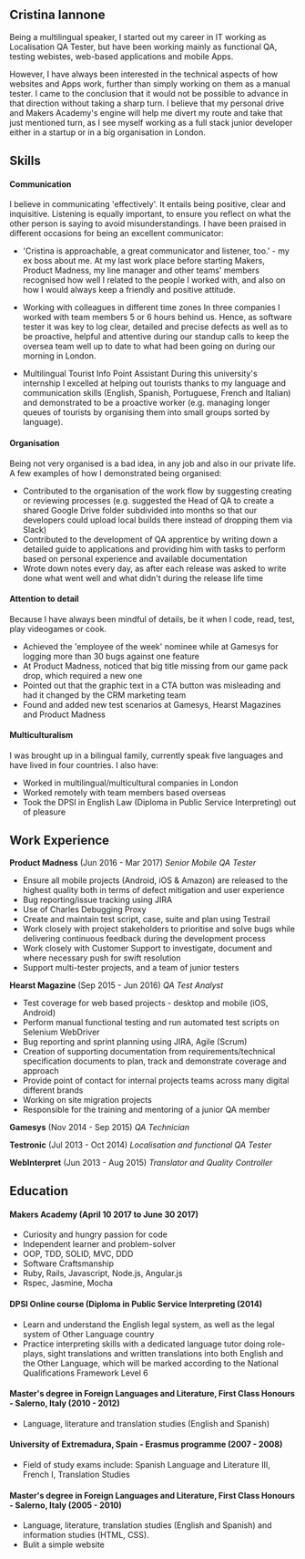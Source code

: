 ## Cristina Iannone

Being a multilingual speaker, I started out my career in IT working as Localisation QA Tester, but have been working mainly as functional QA, testing webistes, web-based applications and mobile Apps.

However, I have always been interested in the technical aspects of how websites and Apps work, further than simply working on them as a manual tester. I came to the conclusion that it would not be possible to advance in that direction without taking a sharp turn. I believe that my personal drive and Makers Academy's engine will help me divert my route and take that just mentioned turn, as I see myself working as a full stack junior developer either in a startup or in a big organisation in London.

## Skills

#### Communication

I believe in communicating 'effectively'. It entails being positive, clear and inquisitive. Listening is equally important, to ensure you reflect on what the other person is saying to avoid misunderstandings. I have been praised in different occasions for being an excellent communicator:

- 'Cristina is approachable, a great communicator and listener, too.' - my ex boss about me.
At my last work place before starting Makers, Product Madness, my line manager and other teams' members recognised how well I related to the people I worked with, and also on how I would always keep a friendly and positive attitude.

- Working with colleagues in different time zones
In three companies I worked with team members 5 or 6 hours behind us. Hence, as software tester it was key to log clear, detailed and precise defects as well as to be proactive, helpful and attentive during our standup calls to keep the oversea team well up to date to what had been going on during our morning in London.

- Multilingual Tourist Info Point Assistant
During this university's internship I excelled at helping out tourists thanks to my language and communication skills (English, Spanish, Portuguese, French and Italian) and demonstrated to be a proactive worker (e.g. managing longer queues of tourists by organising them into small groups sorted by language).

#### Organisation

Being not very organised is a bad idea, in any job and also in our private life. A few examples of how I demonstrated being organised:

- Contributed to the organisation of the work flow by suggesting creating or reviewing processes (e.g. suggested the Head of QA to create a shared Google Drive folder subdivided into months so that our developers could upload local builds there instead of dropping them via Slack)
- Contributed to the development of QA apprentice by writing down a detailed guide to applications and providing him with tasks to perform based on personal experience and available documentation
- Wrote down notes every day, as after each release was asked to write done what went well and what didn't during the release life time

#### Attention to detail

Because I have always been mindful of details, be it when I code, read, test, play videogames or cook.

- Achieved the 'employee of the week' nominee while at Gamesys for logging more than 30 bugs against one feature
- At Product Madness, noticed that big title missing from our game pack drop, which required a new one
- Pointed out that the graphic text in a CTA button was misleading and had it changed by the CRM marketing team
- Found and added new test scenarios at Gamesys, Hearst Magazines and Product Madness

#### Multiculturalism

I was brought up in a bilingual family, currently speak five languages and have lived in four countries. I also have:

- Worked in multilingual/multicultural companies in London
- Worked remotely with team members based overseas
- Took the DPSI in English Law (Diploma in Public Service Interpreting) out of pleasure

## Work Experience

**Product Madness** (Jun 2016 - Mar 2017)
*Senior Mobile QA Tester*

- Ensure all mobile projects (Android, iOS & Amazon) are released to the highest quality both in terms of defect mitigation and user experience
- Bug reporting/issue tracking using JIRA
- Use of Charles Debugging Proxy
- Create and maintain test script, case, suite and plan using Testrail
- Work closely with project stakeholders to prioritise and solve bugs while delivering continuous feedback during the development process
- Work closely with Customer Support to investigate, document and where necessary push for swift resolution
- Support multi-tester projects, and a team of junior testers

**Hearst Magazine** (Sep 2015 - Jun 2016)
*QA Test Analyst*

- Test coverage for web based projects - desktop and mobile (iOS, Android)
- Perform manual functional testing and run automated test scripts on Selenium WebDriver
- Bug reporting and sprint planning using JIRA, Agile (Scrum)
- Creation of supporting documentation from requirements/technical specification documents to plan, track and demonstrate coverage and approach
- Provide point of contact for internal projects teams across many digital different brands
- Working on site migration projects
- Responsible for the training and mentoring of a junior QA member

**Gamesys** (Nov 2014 - Sep 2015)
*QA Technician*

**Testronic** (Jul 2013 - Oct 2014)
*Localisation and functional QA Tester*

**WebInterpret** (Jun 2013 - Aug 2015)
*Translator and Quality Controller*

## Education

#### Makers Academy (April 10 2017 to June 30 2017)

- Curiosity and hungry passion for code
- Independent learner and problem-solver
- OOP, TDD, SOLID, MVC, DDD
- Software Craftsmanship
- Ruby, Rails, Javascript, Node.js, Angular.js
- Rspec, Jasmine, Mocha

#### DPSI Online course (Diploma in Public Service Interpreting (2014)

- Learn and understand the English legal system, as well as the legal system of Other Language country
- Practice interpreting skills with a dedicated language tutor doing role-plays, sight translations and written translations into both English and the Other Language, which will be marked according to the National Qualifications Framework Level 6

#### Master's degree in Foreign Languages and Literature, First Class Honours - Salerno, Italy (2010 - 2012)
- Language, literature and translation studies (English and Spanish)

#### University of Extremadura, Spain - Erasmus programme (2007 - 2008)
- Field of study exams include: Spanish Language and Literature III, French I, Translation Studies

#### Master's degree in Foreign Languages and Literature, First Class Honours - Salerno, Italy (2005 - 2010)
- Language, literature, translation studies (English and Spanish) and information studies (HTML, CSS).
- Bulit a simple website
